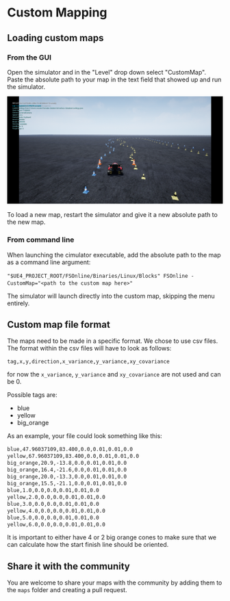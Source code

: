 # Custom Mapping

## Loading custom maps

### From the GUI
Open the simulator and in the "Level" drop down select "CustomMap". 
Paste the absolute path to your map in the text field that showed up and run the simulator.

![droneport track](images/FEB_droneport_track.png)

To load a new map, restart the simulator and give it a new absolute path to the new map.

### From command line

When launching the cimulator executable, add the absolute path to the map as a command line argument:

`"$UE4_PROJECT_ROOT/FSOnline/Binaries/Linux/Blocks" FSOnline -CustomMap="<path to the custom map here>"`

The simulator will launch directly into the custom map, skipping the menu entirely.

## Custom map file format
The maps need to be made in a specific format. We chose to use csv files.
The format within the csv files will have to look as follows:

```
tag,x,y,direction,x_variance,y_variance,xy_covariance
```

for now the `x_variance`, `y_variance` and `xy_covariance` are not used and can be 0.

Possible tags are:
- blue
- yellow
- big_orange

As an example, your file could look something like this:
```
blue,47.96037109,83.400,0.0,0.01,0.01,0.0
yellow,67.96037109,83.400,0.0,0.01,0.01,0.0
big_orange,20.9,-13.8,0.0,0.01,0.01,0.0
big_orange,16.4,-21.6,0.0,0.01,0.01,0.0
big_orange,20.0,-13.3,0.0,0.01,0.01,0.0
big_orange,15.5,-21.1,0.0,0.01,0.01,0.0
blue,1.0,0.0,0.0,0.01,0.01,0.0
yellow,2.0,0.0,0.0,0.01,0.01,0.0
blue,3.0,0.0,0.0,0.01,0.01,0.0
yellow,4.0,0.0,0.0,0.01,0.01,0.0
blue,5.0,0.0,0.0,0.01,0.01,0.0
yellow,6.0,0.0,0.0,0.01,0.01,0.0
```

It is important to either have 4 or 2 big orange cones to make sure that we can calculate how the start finish line should be oriented.


## Share it with the community
You are welcome to share your maps with the community by adding them to the `maps` folder and creating a pull request.
